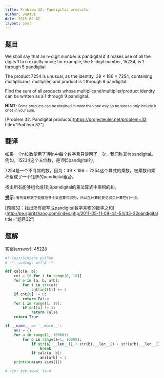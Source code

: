 ```yaml
---
title: Problem 32. Pandigital products
author: DHDave
date: 2015-02-02
layout: post
---
```


## 题目

We shall say that an n-digit number is pandigital if it makes use of all the digits 1 to n exactly once; for example, the 5-digit number, 15234, is 1 through 5 pandigital.

The product 7254 is unusual, as the identity, 39 × 186 = 7254, containing multiplicand, multiplier, and product is 1 through 9 pandigital.
<!--more-->
Find the sum of all products whose multiplicand/multiplier/product identity can be written as a 1 through 9 pandigital.

**HINT**: <small>Some products can be obtained in more than one way so be sure to only include it once in your sum.</small>

[Problem 32. Pandigital products](https://projecteuler.net/problem=32 title="Problem 32")

## 翻译

如果一个n位数使用了1到n中每个数字且只使用了一次，我们称其为pandigital。例如，15234这个五位数，是1到5pandigital的。

7254是一个不寻常的数，因为：39 × 186 = 7254这个算式的乘数，被乘数和乘积组成了一个1到9的pandigital组合。

找出所有能够组合成1到9pandigital的乘法算式中乘积的和。

**提示**: <small>有的乘积数字能够被多个乘法算式得到，所以在计算时要记得只计算它们一次。</small>

[题目32：找出所有能写成pandigital数字乘积的数字之和](http://pe.spiritzhang.com/index.php/2011-05-11-09-44-54/33-32pandigital title="题目32")

## 题解

答案(answer): 45228

```python
#! /usr/bin/env python
# -*- coding: utf-8 -*-

def calc(a, b):
    cnt = [0 for i in range(0, 10)]
    for e in [a, b, a*b]:
        for t in str(e):
            cnt[int(t)] += 1
    if cnt[0] != 0:
        return False
    for i in range(1, 10):
        if cnt[i] != 1:
            return False
    return True

if __name__ == '__main__':
    ans = {}
    for a in range(1, 10000):
        for b in range(a+1, 10000):
            if str(a).__len__() + str(b).__len__() + str(a*b).__len__() > 9:
                break
            if calc(a, b):
                ans[a*b] = 1
    print(sum(ans.keys()))

# vim: set sw=4, ts=4
```
